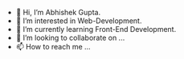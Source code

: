 - 👋 Hi, I’m Abhishek Gupta.
- 👀 I’m interested in Web-Development.
- 🌱 I’m currently learning Front-End Development.
- 💞️ I’m looking to collaborate on ...
- 📫 How to reach me ...

<!---
abhs06/abhs06 is a ✨ special ✨ repository because its `README.md` (this file) appears on your GitHub profile.
You can click the Preview link to take a look at your changes.
--->
